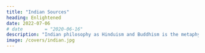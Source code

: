 ```yaml
---
title: "Indian Sources"
heading: Enlightened
date: 2022-07-06
# date        = "2020-06-16"
description: "Indian philosophy as Hinduism and Buddhism is the metaphysical foundation of Superphysics"
image: /covers/indian.jpg
---
```

